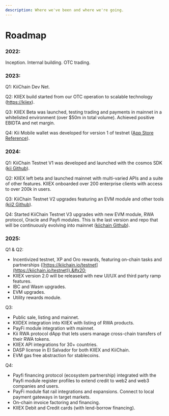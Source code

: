 ```yaml
---
description: Where we've been and where we're going.
---
```


# Roadmap

### 2022:

Inception. Internal building. OTC trading.

### 2023:

Q1: KiiChain Dev Net.

Q2: KIIEX build started from our OTC operation to scalable technology ([https://k](https://exchange.kiiex.io/login)[iiex](https://kiiex.io/)).

Q3: KIIEX Beta was launched, testing trading and payments in mainnet in a whitelisted environment (over $50m in total volume). Achieved positive EBIDTA and net margin.&#x20;

Q4: Kii Mobile wallet was developed for version 1 of testnet ([App Store Reference](https://apps.apple.com/co/app/kii-mobile/id6474740411)).

### 2024:

Q1: KiiChain Testnet V1 was developed and launched with the cosmos SDK ([kii Github](https://github.com/KiiChain/kii)).

Q2: KIIEX left beta and launched mainnet with multi-varied APIs and a suite of other features. KIIEX onboarded over 200 enterprise clients with access to over 200k in users. &#x20;

Q3: KiiChain Testnet V2 upgrades featuring an EVM module and other tools [(kii2 Github](https://github.com/KiiChain/kiichain2)).

Q4: Started KiiChain Testnet V3 upgrades with new EVM module, RWA protocol, Oracle and Payfi modules. This is the last version and repo that will be continuously evolving into mainnet ([kiichain Github](https://github.com/KiiChain/kiichain)).

### 2025:

Q1 & Q2:&#x20;

* Incentivized testnet, XP and Oro rewards, featuring on-chain tasks and partnerships ([https://kiichain.io/testnet](https://kiichain.io/testnet)).&#x20;
* KIIEX version 2.0 will be released with new UI/UX and third party ramp features.&#x20;
* IBC and Wasm upgrades.
* EVM upgrades.
* Utility rewards module.&#x20;

Q3:&#x20;

* Public sale, listing and mainnet.&#x20;
* KIIDEX integration into KIIEX with listing of RWA products.&#x20;
* PayFi module integration with mainnet.
* Kii RWA protocol dApp that lets users manage cross-chain transfers of their RWA tokens.
* KIIEX API integrations for 30+ countries.
* DASP license in El Salvador for both KIIEX and KiiChain.
* EVM gas free abstraction for stablecoins.&#x20;

Q4:&#x20;

* Payfi financing protocol (ecosystem partnership) integrated with the Payfi module register profiles to extend credit to web2 and web3 companies and users.
* PayFi module fiat rail integrations and expansions. Connect to local payment gateways in target markets.&#x20;
* On-chain invoice factoring and financing.&#x20;
* KIIEX Debit and Credit cards (with lend-borrow financing).&#x20;

